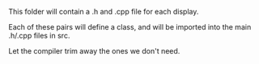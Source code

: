 This folder will contain a .h and .cpp file for each display.

Each of these pairs will define a class, and will be imported into the main .h/.cpp files in src. 

Let the compiler trim away the ones we don't need. 